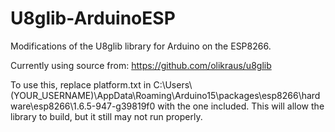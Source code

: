# U8glib-ArduinoESP
Modifications of the U8glib library for Arduino on the ESP8266.

Currently using source from: https://github.com/olikraus/u8glib

To use this, replace platform.txt in C:\Users\\(YOUR_USERNAME)\AppData\Roaming\Arduino15\packages\esp8266\hardware\esp8266\1.6.5-947-g39819f0 with the one included.  This will allow the library to build, but it still may not run properly.

